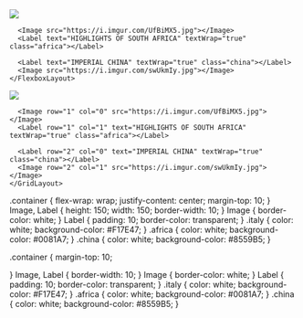 <Page>
  <ActionBar title="Destinations"></ActionBar>
  <StackLayout>
    <FlexboxLayout class="container">
      <Label text="WONDERS OF ITALY" textWrap="true" class="italy"></Label>
      <Image src="https://i.imgur.com/Dx6zCYo.jpg"></Image>

      <Image src="https://i.imgur.com/UfBiMX5.jpg"></Image>
      <Label text="HIGHLIGHTS OF SOUTH AFRICA" textWrap="true" class="africa"></Label>

      <Label text="IMPERIAL CHINA" textWrap="true" class="china"></Label>
      <Image src="https://i.imgur.com/swUkmIy.jpg"></Image>
    </FlexboxLayout>
  </StackLayout>
</Page>

<Page>
  <ActionBar title="Destinations"></ActionBar>
  <StackLayout>
    <GridLayout rows="*, *, *" columns="*, *" class="container">
      <Label row="0" col="0" text="WONDERS OF ITALY" textWrap="true" class="italy"></Label>
      <Image row="0" col="1" src="https://i.imgur.com/Dx6zCYo.jpg"></Image>

      <Image row="1" col="0" src="https://i.imgur.com/UfBiMX5.jpg"></Image>
      <Label row="1" col="1" text="HIGHLIGHTS OF SOUTH AFRICA" textWrap="true" class="africa"></Label>

      <Label row="2" col="0" text="IMPERIAL CHINA" textWrap="true" class="china"></Label>
      <Image row="2" col="1" src="https://i.imgur.com/swUkmIy.jpg"></Image>
    </GridLayout>
  </StackLayout>
</Page>

.container {
  flex-wrap: wrap;
  justify-content: center;
  margin-top: 10;
}
Image, Label {
  height: 150;
  width: 150;
  border-width: 10;
}
Image {
  border-color: white;
}
Label {
  padding: 10;
  border-color: transparent;
}
.italy {
  color: white;
  background-color: #F17E47;
}
.africa {
  color: white;
  background-color: #0081A7;
}
.china {
  color: white;
  background-color: #8559B5;
}





.container {
  margin-top: 10;

}
Image, Label {
  border-width: 10;
}
Image {
  border-color: white;
}
Label {
  padding: 10;
  border-color: transparent;
}
.italy {
  color: white;
  background-color: #F17E47;
}
.africa {
  color: white;
  background-color: #0081A7;
}
.china {
  color: white;
  background-color: #8559B5;
}